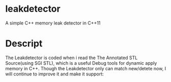 # leakdetector
A simple C++ memory leak detector in C++11

# Descript
The Leakdetector is coded when i read the The Annotated STL Source(using SGI STL), which is a useful Debug tools for dynamic apply memory in C++. Though the Leakdetector only can match new/detete now, I will continue to improve it and make it support:





